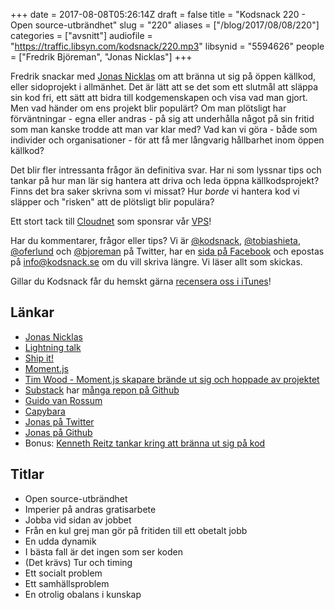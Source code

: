 +++
date = 2017-08-08T05:26:14Z
draft = false
title = "Kodsnack 220 - Open source-utbrändhet"
slug = "220"
aliases = ["/blog/2017/08/08/220"]
categories = ["avsnitt"]
audiofile = "https://traffic.libsyn.com/kodsnack/220.mp3"
libsynid = "5594626"
people = ["Fredrik Björeman", "Jonas Nicklas"]
+++

Fredrik snackar med [Jonas Nicklas](https://twitter.com/jonicklas) om att bränna ut sig på öppen källkod, eller sidoprojekt i allmänhet. Det är lätt att se det som ett slutmål att släppa sin kod fri, ett sätt att bidra till kodgemenskapen och visa vad man gjort. Men vad händer om ens projekt blir populärt? Om man plötsligt har förväntningar - egna eller andras - på sig att underhålla något på sin fritid som man kanske trodde att man var klar med? Vad kan vi göra - både som individer och organisationer - för att få mer långvarig hållbarhet inom öppen källkod?

Det blir fler intressanta frågor än definitiva svar. Har ni som lyssnar tips och tankar på hur man lär sig hantera att driva och leda öppna källkodsprojekt? Finns det bra saker skrivna som vi missat? Hur *borde* vi hantera kod vi släpper och "risken" att de plötsligt blir populära?

Ett stort tack till [Cloudnet](http://www.cloudnet.se) som sponsrar vår [VPS](http://en.wikipedia.org/wiki/Virtual_private_server)!

Har du kommentarer, frågor eller tips? Vi är [@kodsnack](https://www.twitter.com/kodsnack), [@tobiashieta](https://www.twitter.com/tobiashieta), [@oferlund](https://www.twitter.com/oferlund) och [@bjoreman](https://www.twitter.com/bjoreman) på Twitter, har en [sida på Facebook](https://www.facebook.com/kodsnack) och epostas på [info@kodsnack.se](mailto:info@kodsnack.se) om du vill skriva längre. Vi läser allt som skickas.

Gillar du Kodsnack får du hemskt gärna [recensera oss i iTunes](http://itunes.apple.com/se/podcast/kodsnack/id561631498?l=en)!

## Länkar ##
* [Jonas Nicklas](https://twitter.com/jonicklas)
* [Lightning talk](https://en.wikipedia.org/wiki/Lightning_talk)
* [Ship it!](https://shipitconf.org/)
* [Moment.js](https://momentjs.com/)
* [Tim Wood - Moment.js skapare brände ut sig och hoppade av projektet](https://medium.com/@timrwood/moment-endof-term-522d8965689)
* [Substack](https://substack.neocities.org/) har [många repon på Github](https://github.com/substack?tab=repositories)
* [Guido van Rossum](https://en.wikipedia.org/wiki/Guido_van_Rossum)
* [Capybara](http://teamcapybara.github.io/capybara/)
* [Jonas på Twitter](https://twitter.com/jonicklas)
* [Jonas på Github](https://github.com/jnicklas)
* Bonus: [Kenneth Reitz tankar kring att bränna ut sig på kod](https://www.kennethreitz.org/essays/the-reality-of-developer-burnout)

## Titlar ##
* Open source-utbrändhet
* Imperier på andras gratisarbete
* Jobba vid sidan av jobbet
* Från en kul grej man gör på fritiden till ett obetalt jobb
* En udda dynamik
* I bästa fall är det ingen som ser koden
* (Det krävs) Tur och timing
* Ett socialt problem
* Ett samhällsproblem
* En otrolig obalans i kunskap